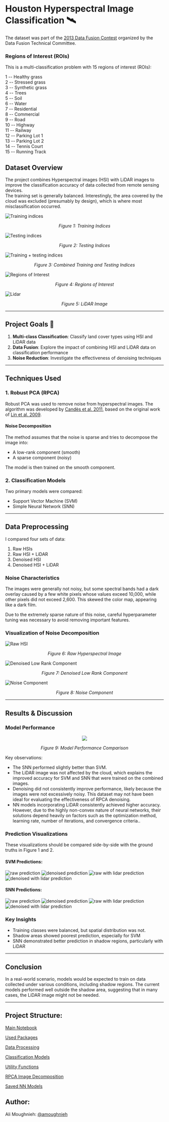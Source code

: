 # Houston Hyperspectral Image Classification 🛰️

The dataset was part of the [2013 Data Fusion Contest](https://machinelearning.ee.uh.edu/2013-ieee-grss-data-fusion-contest/) organized by the Data Fusion Technical Committee.

### Regions of Interest (ROIs)

This is a multi-classification problem with 15 regions of interest (ROIs):

1 -- Healthy grass\
2 -- Stressed grass\
3 -- Synthetic grass\
4 -- Trees\
5 -- Soil\
6 -- Water\
7 -- Residential\
8 -- Commercial\
9 -- Road\
10 -- Highway\
11 -- Railway\
12 -- Parking Lot 1\
13 -- Parking Lot 2\
14 -- Tennis Court\
15 -- Running Track


## Dataset Overview

The project combines Hyperspectral images (HSI) with LiDAR images to improve the classification accuracy of data collected from remote sensing devices.\
The training set is generally balanced. Interestingly, the area covered by the cloud was excluded (presumably by design), which is where most misclassification occurred.

![Training indices](output/Ground-Truth-Training.png)
<p align="center"> <em>Figure 1: Training Indices</em> </p>

![Testing indices](output/Ground-Truth-Testing.png)
<p align="center"> <em>Figure 2: Testing Indices</em> </p>

![Training + testing indices](output/Ground-Truth-Training-+-Testing.png)
<p align="center"> <em>Figure 3: Combined Training and Testing Indices</em> </p>

![Regions of Interest](output/Regions-of-Interest-(ROI).png)
<p align="center"> <em>Figure 4: Regions of Interest</em> </p>

![Lidar](output/LiDAR.png)
<p align="center"> <em>Figure 5: LiDAR Image</em> </p>

---

## Project Goals 🎯

1. **Multi-class Classification**: Classify land cover types using HSI and LiDAR data
2. **Data Fusion**: Explore the impact of combining HSI and LiDAR data on classification performance
3. **Noise Reduction**: Investigate the effectiveness of denoising techniques

---

## Techniques Used

### 1. Robust PCA (RPCA)
Robust PCA was used to remove noise from hyperspectral images. The algorithm was developed by [Candès et al. 2011](https://people.eecs.berkeley.edu/~yima/psfile/JACM11.pdf), based on the original work of [Lin et al. 2009](https://people.eecs.berkeley.edu/~yima/matrix-rank/Files/rpca_algorithms.pdf).

#### Noise Decomposition
The method assumes that the noise is sparse and tries to decompose the image into:
- A low-rank component (smooth)
- A sparse component (noisy)

The model is then trained on the smooth component.

### 2. Classification Models
Two primary models were compared:
- Support Vector Machine (SVM)
- Simple Neural Network (SNN)

---

## Data Preprocessing

I compared four sets of data:
1. Raw HSIs
2. Raw HSI + LiDAR
3. Denoised HSI
4. Denoised HSI + LiDAR

### Noise Characteristics

The images were generally not noisy, but some spectral bands had a dark overlay caused by a few white pixels whose values exceed 10,000, while other pixels did not exceed 2,600. This skewed the color map, appearing like a dark film.

Due to the extremely sparse nature of this noise, careful hyperparameter tuning was necessary to avoid removing important features.

### Visualization of Noise Decomposition

![Raw HSI](output/127th-HSI-Raw-HSI.png)
<p align="center"> <em>Figure 6: Raw Hyperspectral Image</em> </p>

![Denoised Low Rank Component](output/127th-HSI-Denoised-(Low-Rank-Component).png)
<p align="center"> <em>Figure 7: Denoised Low Rank Component</em> </p>

![Noise Component](output/127th-HSI-Noise-Component.png)
<p align="center"> <em>Figure 8: Noise Component</em> </p>


---

## Results & Discussion

### Model Performance

<p align="center"> <img src="output/models-comparision.png") </p>
<p align="center"> <em>Figure 9: Model Performance Comparison</em> </p>

Key observations:
- The SNN performed slightly better than SVM.
- The LiDAR image was not affected by the cloud, which explains the improved accuracy for SVM and SNN that were trained on the combined images.
- Denoising did not consistently improve performance, likely because the images were not excessively noisy. This dataset may not have been ideal for evaluating the effectiveness of RPCA denoising.
- NN models incorporating LiDAR consistently achieved higher accuracy. However, due to the highly non-convex nature of neural networks, their solutions depend heavily on factors such as the optimization method, learning rate, number of iterations, and convergence criteria..

### Prediction Visualizations

These visualizations should be compared side-by-side with the ground truths in Figure 1 and 2.

#### SVM Predictions:
![raw prediction](output/SVM-Predicted-Classes-Raw-Data.png)
![denoised prediction](output/SVM-Predicted-Classes-Denoised-Data.png)
![raw with lidar prediction](output/SVM-Predicted-Classes-Raw-+-LiDAR-Data.png)
![denoised with lidar prediction](output/SVM-Predicted-Classes-Denoised-+-LiDAR-Data.png)

#### SNN Predictions:
![raw prediction](output/NN-Predicted-Classes-Raw-Data.png)
![denoised prediction](output/NN-Predicted-Classes-Denoised-Data.png)
![raw with lidar prediction](output/NN-Predicted-Classes-Raw-+-LiDAR-Data.png)
![denoised with lidar prediction](output/NN-Predicted-Classes-Denoised-+-LiDAR-Data.png)

### Key Insights
- Training classes were balanced, but spatial distribution was not.
- Shadow areas showed poorest prediction, especially for SVM
- SNN demonstrated better prediction in shadow regions, particularly with LiDAR

---

## Conclusion

In a real-world scenario, models would be expected to train on data collected under various conditions, including shadow regions. The current models performed well outside the shadow area, suggesting that in many cases, the LiDAR image might not be needed.

---

## Project Structure:

[Main Notebook](main-Houston-HSI.ipynb)

[Used Packages](used_packages.py)

[Data Processing](data.py)

[Classification Models](models.py)

[Utility Functions](utils.py)

[RPCA Image Decomposition](RPCA.py)

[Saved NN Models](saved%20models/best%20models)

## Author:

Ali Moughnieh: [@amoughnieh](https://github.com/amoughnieh)
